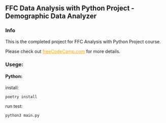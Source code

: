 ## FFC Data Analysis with Python Project - Demographic Data Analyzer

### Info
  This is the completed project for FFC Analysis with Python Project course.

Please check out 
<a href="https://www.freecodecamp.org/learn/data-analysis-with-python/data-analysis-with-python-projects/demographic-data-analyzer" style="color: orange;">freeCodeCamp.com</a> for more details.

### Usege:

#### Python:

install:
```
poetry install
```

run test:
```
python3 main.py
```

